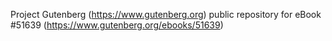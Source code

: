 Project Gutenberg (https://www.gutenberg.org) public repository for
eBook #51639 (https://www.gutenberg.org/ebooks/51639)
